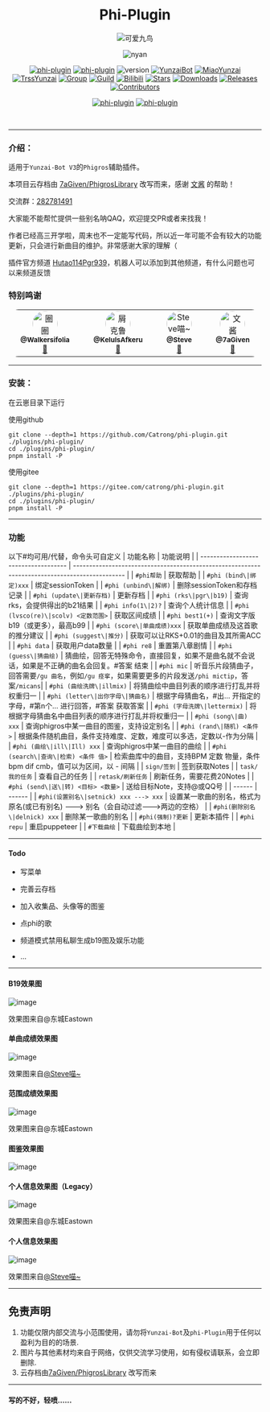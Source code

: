 <div align="center">

# Phi-Plugin

![可爱九鸟](https://github.com/Catrong/phi-plugin/assets/117198625/127121b5-8ddf-4d78-a5ec-10fd016681f3)

![nyan](https://count.getloli.com/get/@phi-plugin)

[![phi-plugin](https://img.shields.io/badge/GitHub仓库-phi--plugin-9cf?style=for-the-badge&logo=github)](https://github.com/Catrong/phi-plugin)
[![phi-plugin](https://img.shields.io/badge/Gitee仓库-phi--plugin-9cf?style=for-the-badge&logo=gitee)](https://gitee.com/catrong/phi-plugin)
![version](https://img.shields.io/badge/%E7%89%88%E6%9C%AC-0.9.6-9cf?style=for-the-badge)
[![YunzaiBot](https://img.shields.io/badge/Yunzai-v3.0.0-9cf?style=for-the-badge&logo=dependabot)](https://gitee.com/yoimiya-kokomi/Yunzai-Bot)
[![MiaoYunzai](https://img.shields.io/badge/Miao--Yunzai-v3.0.0-9cf?style=for-the-badge&logo=dependabot)](https://gitee.com/yoimiya-kokomi/Miao-Yunzai)
[![TrssYunzai](https://img.shields.io/badge/TRSS--Yunzai-v3.0.0-9cf?style=for-the-badge&logo=dependabot)](https://gitee.com/yoimiya-kokomi/Miao-Yunzai)
[![Group](https://img.shields.io/badge/Q群-282781491-9cf?style=for-the-badge&logo=tencent-qq)](http://qm.qq.com/cgi-bin/qm/qr?_wv=1027&k=4YLoHlaAb5aDhTy8bi0FAjbZcC8o5XfK&authKey=Oxw5Ss06W5X0UjRN2Ql6RK%2FApduLOgCSCZiBLRw9IWP3UqShLAWw%2BMPJuZTmotW3&noverify=0&group_code=282781491)
[![Guild](https://img.shields.io/badge/频道-Hutao114Pgr939-9cf?style=for-the-badge&logo=GroupMe)](https://pd.qq.com/s/e3z86q6bw)
[![Bilibili](https://img.shields.io/badge/Bilibili_就是不会告诉你-ff69b4?style=for-the-badge&logo=bilibili)](https://space.bilibili.com/403342249)
[![Stars](https://img.shields.io/github/stars/Catrong/phi-plugin?style=for-the-badge&color=yellow&label=Star)](../../stargazers)
[![Downloads](https://img.shields.io/github/downloads/Catrong/phi-plugin/total-9cf?style=for-the-badge&color=blue&label=下载)](../../archive/refs/heads/main.zip)
[![Releases](https://img.shields.io/github/v/release/Catrong/phi-plugin-9cf?style=for-the-badge&color=green&label=发行版)](../../releases/latest)
[![Contributors](https://img.shields.io/badge/Contributors-4-orange.svg?style=for-the-badge)](#Cntributors)

[![phi-plugin](https://img.shields.io/badge/语言-中文-FF0000?style=for-the-badge)](https://github.com/Catrong/phi-plugin/blob/main/README.md)
[![phi-plugin](https://img.shields.io/badge/Language-English-blue?style=for-the-badge)](https://github.com/Catrong/phi-plugin/blob/main/README.en.md)

  </div>
  
<br>


---
### 介绍：
适用于`Yunzai-Bot V3`的`Phigros`辅助插件。

本项目云存档由 [7aGiven/PhigrosLibrary](https://github.com/7aGiven/PhigrosLibrary/tree/v3.1.0) 改写而来，感谢 [文酱](https://github.com/7aGiven) 的帮助！

交流群：[282781491](http://qm.qq.com/cgi-bin/qm/qr?_wv=1027&k=4YLoHlaAb5aDhTy8bi0FAjbZcC8o5XfK&authKey=Oxw5Ss06W5X0UjRN2Ql6RK%2FApduLOgCSCZiBLRw9IWP3UqShLAWw%2BMPJuZTmotW3&noverify=0&group_code=282781491)

大家能不能帮忙提供一些别名呐QAQ，欢迎提交PR或者来找我！

作者已经高三开学啦，周末也不一定能写代码，所以近一年可能不会有较大的功能更新，只会进行新曲目的维护。非常感谢大家的理解（

插件官方频道 [Hutao114Pgr939](https://pd.qq.com/s/e3z86q6bw)，机器人可以添加到其他频道，有什么问题也可以来频道反馈

### 特别鸣谢
<table style="border-radius: 20px">
  <tbody style="border-radius: 20px">
    <tr>
      <td align="center" valign="top" width="10%"><a href="https://github.com/Walkersifolia"><img src="https://avatars.githubusercontent.com/u/129571444?v=4?s=100" style="border-radius: 50%" width="50px;" alt="圈圈"/><br /><sub><b>@Walkersifolia</b></sub></a><br /><a href="https://github.com/Catrong/phi-plugin/graphs/contributors/commits?author=Walkersifolia" title="Code">🌸</a></td>
<td align="center" valign="top" width="10%"><a href="https://github.com/KeluIsAfkeru"><img src="https://avatars.githubusercontent.com/u/107661829?v=4?s=100" style="border-radius: 50%" width="50px;" alt="屑克鲁"/><br /><sub><b>@KeluIsAfkeru</b></sub></a><br /><a href="https://github.com/Catrong/phi-plugin/graphs/contributors/commits?author=KeluIsAfkeru" title="Code">🌸</a></td>
<td align="center" valign="top" width="10%"><a href="https://github.com/112121212167987534524"><img src="https://avatars.githubusercontent.com/u/117198625?v=4?s=100" style="border-radius: 50%" width="50px;" alt="Steve喵~"/><br /><sub><b>@Steve</b></sub></a><br /><a href="https://github.com/Catrong/phi-plugin/graphs/contributors/commits?author=112121212167987534524" title="Code">🌸</a></td>
<td align="center" valign="top" width="10%"><a href="https://github.com/7aGiven"><img src="https://avatars.githubusercontent.com/u/77519196?v=4?s=100" style="border-radius: 50%" width="50px;" alt="文酱"/><br /><sub><b>@7aGiven</b></sub></a><br /><a href="https://github.com/Catrong/phi-plugin/graphs/contributors/commits?author=7aGiven" title="Code">🌸</a></td>
      </tr>
  </tbody>
</table>

---

### 安装：
在云崽目录下运行

使用github

```
git clone --depth=1 https://github.com/Catrong/phi-plugin.git ./plugins/phi-plugin/
cd ./plugins/phi-plugin/
pnpm install -P
```

使用gitee

```
git clone --depth=1 https://gitee.com/catrong/phi-plugin.git ./plugins/phi-plugin/
cd ./plugins/phi-plugin/
pnpm install -P
```

---

### 功能
以下#均可用/代替，命令头可自定义
| 功能名称                             | 功能说明                                                                                       |
| ------------------------------------ | ---------------------------------------------------------------------------------------------- |
| `#phi帮助` | 获取帮助 |
| `#phi (bind\|绑定)xxx` | 绑定sessionToken |
| `#phi (unbind\|解绑)` | 删除sessionToken和存档记录 |
| `#phi (update\|更新存档)` | 更新存档 |
| `#phi (rks\|pgr\|b19)` | 查询rks，会提供得出的b21结果 |
| `#phi info(1\|2)?` | 查询个人统计信息 |
| `#phi (lvsco(re)\|scolv) <定数范围>` | 获取区间成绩 |
| `#phi best1(+)` | 查询文字版b19（或更多），最高b99 |
| `#phi (score\|单曲成绩)xxx` | 获取单曲成绩及这首歌的推分建议 |
| `#phi (suggest\|推分)` | 获取可以让RKS+0.01的曲目及其所需ACC |
| `#phi data` | 获取用户data数量 |
| `#phi re8` | 重置第八章剧情 |
| `#phi (guess\|猜曲绘)` | 猜曲绘，回答无特殊命令，直接回复，如果不是曲名就不会说话，如果是不正确的曲名会回复。#答案 结束 |
| `#phi mic` | 听音乐片段猜曲子，回答需要`/gu 曲名`，例如`/gu 痉挛`，如果需要更多的片段发送`/phi mictip`，答案`/micans`|
| `#phi (曲绘洗牌\|illmix)` | 将猜曲绘中曲目列表的顺序进行打乱并将权重归一 |
| `#phi (letter\|出你字母\|猜曲名)` | 根据字母猜曲名，#出... 开指定的字母，#第n个... 进行回答，#答案 获取答案 |
| `#phi (字母洗牌\|lettermix)` | 将根据字母猜曲名中曲目列表的顺序进行打乱并将权重归一 |
| `#phi (song\|曲) xxx` | 查询phigros中某一曲目的图鉴，支持设定别名 |
| `#phi (rand\|随机) <条件>` | 根据条件随机曲目，条件支持难度、定数，难度可以多选，定数以-作为分隔 |
| `#phi (曲绘\|ill\|Ill) xxx` | 查询phigros中某一曲目的曲绘 |
| `#phi (search\|查询\|检索) <条件 值>` | 检索曲库中的曲目，支持BPM 定数 物量，条件 bpm dif cmb，值可以为区间，以 - 间隔 |
| `sign/签到` | 签到获取Notes |
| `task/我的任务` | 查看自己的任务 |
| `retask/刷新任务` | 刷新任务，需要花费20Notes |
| `#phi (send\|送\|转) <目标> <数量>` | 送给目标Note，支持@或QQ号 |
| ------ | ------ |
| `#phi(设置别名\|setnick) xxx ---> xxx` | 设置某一歌曲的别名，格式为 原名(或已有别名) ---> 别名（会自动过滤--->两边的空格） |
| `#phi(删除别名\|delnick) xxx` | 删除某一歌曲的别名 |
| `#phi(强制)?更新` | 更新本插件 |
| `#phi repu` | 重启puppeteer |
| `#下载曲绘` | 下载曲绘到本地 |

---

#### Todo

* 写菜单

* 完善云存档

* 加入收集品、头像等的图鉴

* 点phi的歌

* 频道模式禁用私聊生成b19图及娱乐功能

* …

---

#### B19效果图
![image](https://github.com/Catrong/phi-plugin/assets/117198625/7c93bef3-d9f7-4494-84f9-dd15e507bd11)

效果图来自@东城Eastown
#### 单曲成绩效果图
![image](https://github.com/Catrong/phi-plugin/assets/117198625/9047d514-fe53-4baa-a1c5-e115c3af2dd5)

效果图来自[@Steve喵~](https://github.com/112121212167987534524)
#### 范围成绩效果图
![image](https://github.com/Catrong/phi-plugin/assets/117198625/411dff8e-ec93-4ebe-80ff-510105fd3f65)

效果图来自@东城Eastown
#### 图鉴效果图
![image](https://github.com/Catrong/phi-plugin/assets/117198625/c6eb9694-8f72-4d3f-85d9-5120375b047b)

#### 个人信息效果图（Legacy） 
![image](https://github.com/Catrong/phi-plugin/assets/117198625/9e536f1a-4cbe-41da-b2da-94d1bcd70488)

效果图来自@东城Eastown
#### 个人信息效果图
![image](https://github.com/112121212167987534524/phi-plugin/assets/117198625/3a4e30b8-3a73-4873-8ac9-119de3f73e64)

效果图来自[@Steve喵~](https://github.com/112121212167987534524)

---

## 免责声明

1. 功能仅限内部交流与小范围使用，请勿将`Yunzai-Bot`及`phi-Plugin`用于任何以盈利为目的的场景.
2. 图片与其他素材均来自于网络，仅供交流学习使用，如有侵权请联系，会立即删除.
3. 云存档由[7aGiven/PhigrosLibrary](https://github.com/7aGiven/PhigrosLibrary/tree/v3.1.0) 改写而来

---

#### 写的不好，轻喷……


